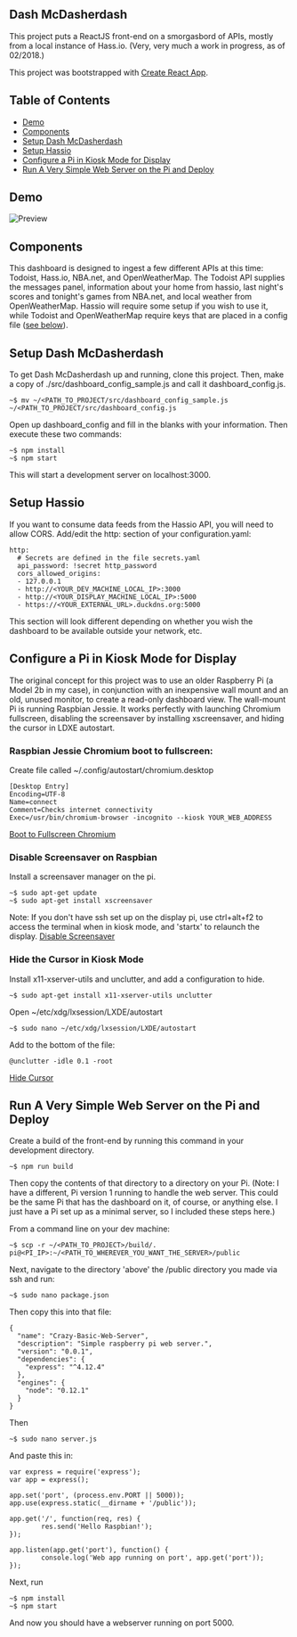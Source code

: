 ## Dash McDasherdash

This project puts a ReactJS front-end on a smorgasbord of APIs, mostly from a local instance of Hass.io. (Very, very much a work in progress, as of 02/2018.)

This project was bootstrapped with [Create React App](https://github.com/facebookincubator/create-react-app).

## Table of Contents

- [Demo](#demo)
- [Components](#components)
- [Setup Dash McDasherdash](#setup-dash-mcdasherdash)
- [Setup Hassio](#setup-hassio)
- [Configure a Pi in Kiosk Mode for Display](#configure-a-pi-in-kiosk-mode-for-display)
- [Run A Very Simple Web Server on the Pi and Deploy](#run-a-very-simple-web-server-on-the-pi-and-deploy)

## Demo

![Preview](https://raw.githubusercontent.com/mumforb/Dash-McDasherdash/master/public/preview.png)

## Components

This dashboard is designed to ingest a few different APIs at this time: Todoist, Hass.io, NBA.net, and OpenWeatherMap. The Todoist API supplies the messages panel, information about your home from hassio, last night's scores and tonight's games from NBA.net, and local weather from OpenWeatherMap. Hassio will require some setup if you wish to use it, while Todoist and OpenWeatherMap require keys that are placed in a config file ([see below](#setup-dash-mcdasherdash)).

## Setup Dash McDasherdash

To get Dash McDasherdash up and running, clone this project. Then, make a copy of ./src/dashboard_config_sample.js and call it dashboard_config.js.

```
~$ mv ~/<PATH_TO_PROJECT/src/dashboard_config_sample.js ~/<PATH_TO_PROJECT/src/dashboard_config.js
```
Open up dashboard_config and fill in the blanks with your information.
Then execute these two commands:
```
~$ npm install
~$ npm start
```
This will start a development server on localhost:3000.

## Setup Hassio

If you want to consume data feeds from the Hassio API, you will need to allow CORS. Add/edit the http: section of your configuration.yaml:
```
http:
  # Secrets are defined in the file secrets.yaml
  api_password: !secret http_password
  cors_allowed_origins:
  - 127.0.0.1
  - http://<YOUR_DEV_MACHINE_LOCAL_IP>:3000
  - http://<YOUR_DISPLAY_MACHINE_LOCAL_IP>:5000
  - https://<YOUR_EXTERNAL_URL>.duckdns.org:5000
```  
This section will look different depending on whether you wish the dashboard to be available outside your network, etc.

## Configure a Pi in Kiosk Mode for Display

The original concept for this project was to use an older Raspberry Pi (a Model 2b in my case), in conjunction with an inexpensive wall mount and an old, unused monitor, to create a read-only dashboard view. The wall-mount Pi is running Raspbian Jessie. It works perfectly with launching Chromium fullscreen, disabling the screensaver by installing xscreensaver, and hiding the cursor in LDXE autostart.

### Raspbian Jessie Chromium boot to fullscreen:
Create file called ~/.config/autostart/chromium.desktop

```
[Desktop Entry]
Encoding=UTF-8
Name=connect
Comment=Checks internet connectivity
Exec=/usr/bin/chromium-browser -incognito --kiosk YOUR_WEB_ADDRESS
```
[Boot to Fullscreen Chromium](https://raspberrypi.stackexchange.com/questions/38515/auto-start-chromium-on-raspbian-jessie-11-2015/39181#39181)

### Disable Screensaver on Raspbian
Install a screensaver manager on the pi.

```
~$ sudo apt-get update
~$ sudo apt-get install xscreensaver
```
Note: If you don't have ssh set up on the display pi, use ctrl+alt+f2 to access the terminal when in kiosk mode, and 'startx' to relaunch the display.
[Disable Screensaver](https://www.raspberrypi.org/forums/viewtopic.php?f=91&t=57552$start=75)

### Hide the Cursor in Kiosk Mode
Install x11-xserver-utils and unclutter, and add a configuration to hide.
```
~$ sudo apt-get install x11-xserver-utils unclutter
```
Open ~/etc/xdg/lxsession/LXDE/autostart
```
~$ sudo nano ~/etc/xdg/lxsession/LXDE/autostart
```
Add to the bottom of the file:
```
@unclutter -idle 0.1 -root
```
[Hide Cursor](http://www.raspberrypi.org/forums/viewtopic.php?f=91&t=52759)

## Run A Very Simple Web Server on the Pi and Deploy
Create a build of the front-end by running this command in your development directory.
```
~$ npm run build
```
Then copy the contents of that directory to a directory on your Pi. (Note: I have a different, Pi version 1 running to handle the web server. This could be the same Pi that has the dashboard on it, of course, or anything else. I just have a Pi set up as a minimal server, so I included these steps here.)

From a command line on your dev machine:
```
~$ scp -r ~/<PATH_TO_PROJECT>/build/. pi@<PI_IP>:~/<PATH_TO_WHEREVER_YOU_WANT_THE_SERVER>/public
```
Next, navigate to the directory 'above' the /public directory you made via ssh and run:
```
~$ sudo nano package.json
```
Then copy this into that file:
```
{
  "name": "Crazy-Basic-Web-Server",
  "description": "Simple raspberry pi web server.",
  "version": "0.0.1",
  "dependencies": {
    "express": "^4.12.4"
  },
  "engines": {
    "node": "0.12.1"
  }
}
```
Then
```
~$ sudo nano server.js
```
And paste this in:
```
var express = require('express');
var app = express();

app.set('port', (process.env.PORT || 5000));
app.use(express.static(__dirname + '/public'));

app.get('/', function(req, res) {
        res.send('Hello Raspbian!');
});

app.listen(app.get('port'), function() {
        console.log('Web app running on port', app.get('port'));
});
```
Next, run
```
~$ npm install
~$ npm start
```
And now you should have a webserver running on port 5000.
